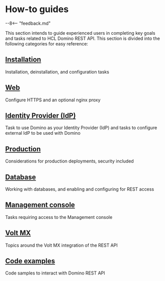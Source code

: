 # How-to guides

--8<-- "feedback.md"

This section intends to guide experienced users in completing key goals and tasks related to HCL Domino REST API. This section is divided into the following categories for easy reference:

## [Installation](install/index.md)

Installation, deinstallation, and configuration tasks

## [Web](web/index.md)

Configure HTTPS and an optional nginx proxy

## [Identity Provider (IdP)](IdP/index.md)

Task to use Domino as your Identity Provider (IdP) and tasks to configure external IdP to be used with Domino

## [Production](production/index.md)

Considerations for production deployments, security included

## [Database](database/index.md)

Working with databases, and enabling and configuring for REST access

## [Management console](management/index.md)

Tasks requiring access to the Management console

## [Volt MX](VoltMX/index.md)

Topics around the Volt MX integration of the REST API

## [Code examples](codesamples/index.md)

Code samples to interact with Domino REST API 

